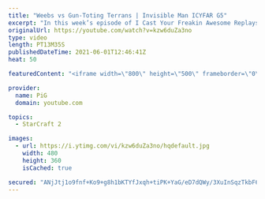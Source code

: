 ```yaml
---
title: "Weebs vs Gun-Toting Terrans | Invisible Man ICYFAR G5"
excerpt: "In this week’s episode of I Cast Your Freakin Awesome Replays (ICYFAR) players sent in their replays where they were they may use invisible units to spook their opponents!  NEW ICYFAR CHALLANGE: You will never get this! - Deny your opponents expansions and contain them at all costs. Send submissions"
originalUrl: https://youtube.com/watch?v=kzw6duZa3no
type: video
length: PT13M35S
publishedDateTime: 2021-06-01T12:46:41Z
heat: 50

featuredContent: "<iframe width=\"800\" height=\"500\" frameborder=\"0\" src=\"https://www.youtube.com/embed/kzw6duZa3no\" allow=\"accelerometer; autoplay; encrypted-media; gyroscope; picture-in-picture\" allowfullscreen></iframe>"

provider:
  name: PiG
  domain: youtube.com

topics:
  - StarCraft 2

images:
  - url: https://i.ytimg.com/vi/kzw6duZa3no/hqdefault.jpg
    width: 480
    height: 360
    isCached: true

secured: "ANjJtj1o9fnf+Ko9+g8h1bKTYfJxqh+tiPK+YaG/eD7dQWy/3XuInSqzTkbF6cjxBHKw5vbFE3VDr9nhFbvFe49cnmzkt8/iQDz84ab/NUzaJAtijKYSwn4VFv5BhiLCTRJeeSOm74VkjS1o86zRmML204ff/5DVUfjIo4d5ZkUqFRbegmwCsnJDNxPorjGrTNqLkKFNWdNeWZ8+k/oR4HgKrxzgEw5Tcz6Xs4bZS5HhQobHnsO7/dpot6dPkQpCqjBbbJALyS+2R7HMhk/mDATiSXPHRsYiNnwLRQKL6tiSPNFCHu8If+XIT8sZyRu98IT0yabnBYDGqCwRW93/xv3xkjvlqfXUrv8LFQttwWxpXizSTH2RSNX1dtGLPcVB0eOAJSh4Yzt55PDqk/dpDAoTEQ+c+UYV7s5Vwe+j5wI=;F0qUQeK/te8qK2av521YGQ=="
---
```


